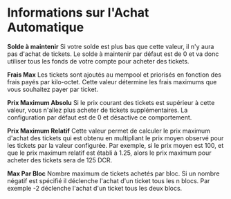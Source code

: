 # Informations sur l'Achat Automatique

**Solde à maintenir** Si votre solde est plus bas que cette valeur, il n'y aura pas d'achat de tickets. Le solde à maintenir par défaut est de 0 et va donc utiliser tous les fonds de votre compte pour acheter des tickets.

**Frais Max** Les tickets sont ajoutés au mempool et priorisés en fonction des frais payés par kilo-octet. Cette valeur détermine les frais maximums que vous souhaitez payer par ticket.

**Prix Maximum Absolu** Si le prix courant des tickets est supérieur à cette valeur, vous n'allez plus acheter de tickets supplémentaires. La configuration par défaut est de 0 et désactive ce comportement.

**Prix Maximum Relatif** Cette valeur permet de calculer le prix maximum d'achat des tickets qui est obtenu en multipliant le prix moyen observé pour les tickets par la valeur configurée. Par exemple, si le prix moyen est 100, et que le prix maximum relatif est établi à 1.25, alors le prix maximum pour acheter des tickets sera de 125 DCR.

**Max Par Bloc** Nombre maximum de tickets achetés par bloc. Si un nombre négatif est spécifié il déclenche l'achat d'un ticket tous les n blocs. Par exemple -2 déclenche l'achat d'un ticket tous les deux blocs.
